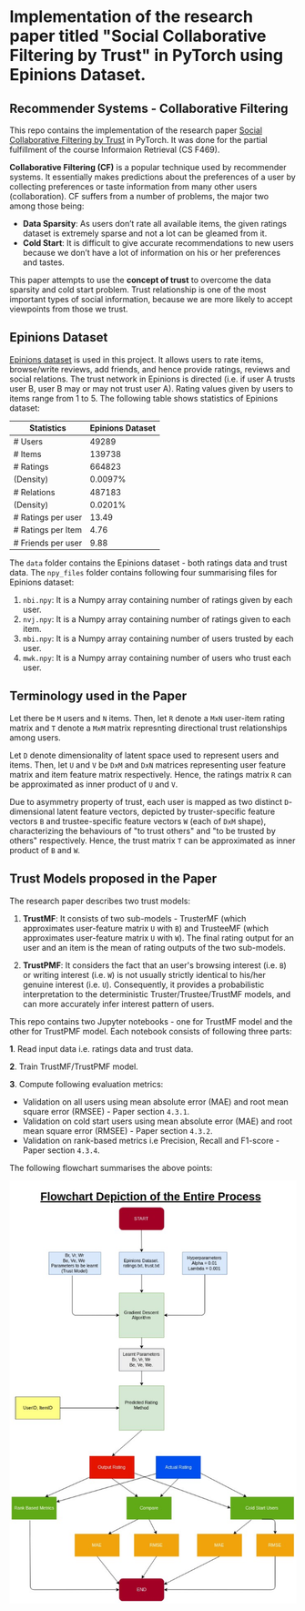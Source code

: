 # Implementation of the research paper titled "Social Collaborative Filtering by Trust" in PyTorch using Epinions Dataset.

## Recommender Systems - Collaborative Filtering

This repo contains the implementation of the research paper [Social Collaborative Filtering by Trust](https://www.computer.org/csdl/journal/tp/2017/08/07558226/13rRUwbs1TN) in PyTorch. It was done for the partial fulfillment of the course Informaion Retrieval (CS F469). 

**Collaborative Filtering (CF)** is a popular technique used by recommender systems. It essentially makes predictions about the preferences of a user by collecting preferences or taste information from many other users (collaboration). CF suffers from a number of problems, the major two among those being:
* **Data Sparsity**: As users don’t rate all available items, the given ratings dataset is extremely sparse and not a lot can be gleamed from it.
* **Cold Start**: It is difficult to give accurate recommendations to new users because we don’t have a lot of information on his or her preferences and tastes.

This paper attempts to use the **concept of trust** to overcome the data sparsity and cold start problem. Trust relationship is one of the most important types of social information, because we are more likely to accept viewpoints from those we trust.

## Epinions Dataset

[Epinions dataset](http://www.trustlet.org/downloaded_epinions.html) is used in this project. It allows users to rate items, browse/write reviews, add friends, and hence provide ratings, reviews and social relations. The trust network in Epinions is directed (i.e. if user A trusts user B, user B may or may not trust user A). Rating values given by users to items range from 1 to 5. The following table shows statistics of Epinions dataset:

| Statistics         | Epinions Dataset |
|--------------------|------------------|
| # Users            |       49289      |
| # Items            |      139738      |
| # Ratings          |      664823      |
| (Density)          |      0.0097%     |
| # Relations        |      487183      |
| (Density)          |      0.0201%     |
| # Ratings per user |       13.49      |
| # Ratings per Item |       4.76       |
| # Friends per user |       9.88       |

The `data` folder contains the Epinions dataset - both ratings data and trust data. The `npy_files` folder contains following four summarising files for Epinions dataset:

1. `nbi.npy`: It is a Numpy array containing number of ratings given by each user.
2. `nvj.npy`: It is a Numpy array containing number of ratings given to each item.
3. `mbi.npy`: It is a Numpy array containing number of users trusted by each user.
4. `mwk.npy`: It is a Numpy array containing number of users who trust each user.

## Terminology used in the Paper

Let there be `M` users and `N` items. Then, let `R` denote a `MxN` user-item rating matrix and `T` denote a `MxM` matrix represnting directional trust relationships among users. 

Let `D` denote dimensionality of latent space used to represent users and items. Then, let `U` and `V` be `DxM` and `DxN` matrices representing user feature matrix and item feature matrix respectively. Hence, the ratings matrix `R` can be approximated as inner product of `U` and `V`. 

Due to asymmetry property of trust, each user is mapped as two distinct `D`-dimensional latent feature vectors, depicted by truster-specific feature vectors `B` and trustee-specific feature vectors `W` (each of `DxM` shape), characterizing the behaviours of "to trust others" and "to be trusted by others" respectively. Hence, the trust matrix `T` can be approximated as inner product of `B` and `W`. 

## Trust Models proposed in the Paper

The research paper describes two trust models:

1. **TrustMF**: It consists of two sub-models - TrusterMF (which approximates user-feature matrix `U` with `B`) and TrusteeMF (which approximates user-feature matrix `U` with `W`). The final rating output for an user and an item is the mean of rating outputs of the two sub-models.

2. **TrustPMF**: It considers the fact that an user's browsing interest (i.e. `B`) or writing interest (i.e. `W`) is not usually strictly identical to his/her genuine interest (i.e. `U`). Consequently, it provides a probabilistic interpretation to the deterministic Truster/Trustee/TrustMF models, and can more accurately infer interest pattern of users.

This repo contains two Jupyter notebooks - one for TrustMF model and the other for TrustPMF model. Each notebook consists of following three parts:

**1**. Read input data i.e. ratings data and trust data.

**2**. Train TrustMF/TrustPMF model.

**3**. Compute following evaluation metrics:
  * Validation on all users using mean absolute error (MAE) and root mean square error (RMSEE) - Paper section `4.3.1`.
  * Validation on cold start users using mean absolute error (MAE) and root mean square error (RMSEE) - Paper section `4.3.2`.
  * Validation on rank-based metrics i.e Precision, Recall and F1-score - Paper section `4.3.4`.

The following flowchart summarises the above points:

![Flowchart](./imgs/flowchart.png)

